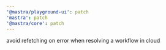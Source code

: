 ```yaml
---
'@mastra/playground-ui': patch
'mastra': patch
'@mastra/core': patch
---
```


avoid refetching on error when resolving a workflow in cloud

